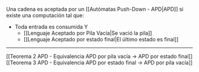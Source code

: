 Una cadena es aceptada por un [[Autómatas Push-Down - APD|APD]] si existe una computación tal que:
- Toda entrada es consumida Y
	- [[Lenguaje Aceptado por Pila Vacía|Se vació la pila]]
	- [[Lenguaje Aceptado por estado final|El último estado es final]] 
***
[[Teorema 2 APD - Equivalencia APD por pila vacía → APD por estado final]] 
[[Teorema 3 APD - Equivalencia APD por estado final → APD por pila vacía]] 